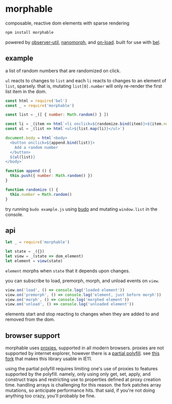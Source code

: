 # morphable

composable, reactive dom elements with sparse rendering

```js
npm install morphable
```

powered by [observer-util](https://github.com/nx-js/observer-util), [nanomorph](https://github.com/choojs/nanomorph), and [on-load](https://github.com/shama/on-load). built for use with [bel](https://github.com/shama/bel).

## example

a list of random numbers that are randomized on click.

`ul` reacts to changes to `list` and each `li` reacts to changes to an element of `list`, sparsely. that is, mutating `list[0].number` will only re-render the first list item in the dom.

```js
const html = require('bel')
const _ = require('morphable')

const list = _([ { number: Math.random() } ])

const li = _(item => html`<li onclick=${randomize.bind(item)}>${item.number}</li>`)
const ul = _(list => html`<ul>${list.map(li)}</ul>`)

document.body = html`<body>
  <button onclick=${append.bind(list)}>
    Add a random number
  </button>
  ${ul(list)}
</body>`

function append () {
  this.push({ number: Math.random() })
}

function randomize () {
  this.number = Math.random()
}
```

try running `budo example.js` using [budo](https://github.com/mattdesl/budo) and mutating `window.list` in the console.

## api

```js
let _ = require('morphable')

let state = _({})
let view = _(state => dom_element)
let element = view(state)
```

`element` morphs when `state` that it depends upon changes.

you can subscribe to load, premorph, morph, and unload events on `view`.

```js
view.on('load', () => console.log('loaded element'))
view.on('premorph', () => console.log('element, just before morph'))
view.on('morph', () => console.log('morphed element'))
view.on('unload', () => console.log('unloaded element'))
```

elements start and stop reacting to changes when they are added to and removed from the dom.

## browser support

morphable uses [proxies](https://caniuse.com/#feat=proxy), supported in all modern browsers. proxies are not supported by internet explorer, however there is a [partial polyfill](https://github.com/GoogleChrome/proxy-polyfill).  see [this fork](https://github.com/lukeburns/proxy-polyfill) that makes this library usable in IE11.

using the partial polyfill requires limiting one's use of proxies to features supported by the polyfill. namely, only using only get, set, apply, and construct traps and restricting use to properties defined at proxy creation time. handling arrays is challenging for this reason. the fork patches array mutations, so anticipate performance hits. that said, if you're not doing anything too crazy, you'll probably be fine.
